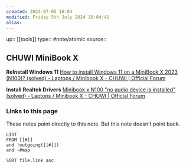 ```yaml
---
created: 2024-07-05 10:04
modified: Friday 5th July 2024 10:04:41
alias:
---
```

up::  [[tools]]
type:: #note/atomic
source::
## CHUWI MiniBook X
**ReInstall Windows 11**
[How to install Windows 11 on a MiniBook X 2023 (N100)? (solved) - Laptops / Minibook X - CHUWI | Official Forum](https://forum.chuwi.com/t/how-to-install-windows-11-on-a-minibook-x-2023-n100-solved/43608)

**Install Realtek Drivers**
[Minibook x N100 "no audio device is installed" (solved) - Laptops / Minibook X - CHUWI | Official Forum](https://forum.chuwi.com/t/minibook-x-n100-no-audio-device-is-installed-solved/43360/5)
### Links to this page
These notes point directly to this note. But this note doesn't point back.
```dataview
LIST
FROM [[#]]
and !outgoing([[#]])
and -#map

SORT file.link asc
```
